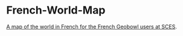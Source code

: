 # French-World-Map
[A map of the world in French for the French Geobowl users at SCES](https://dabrianc/github.io/French-World-Map/Carte_Asie.html).


